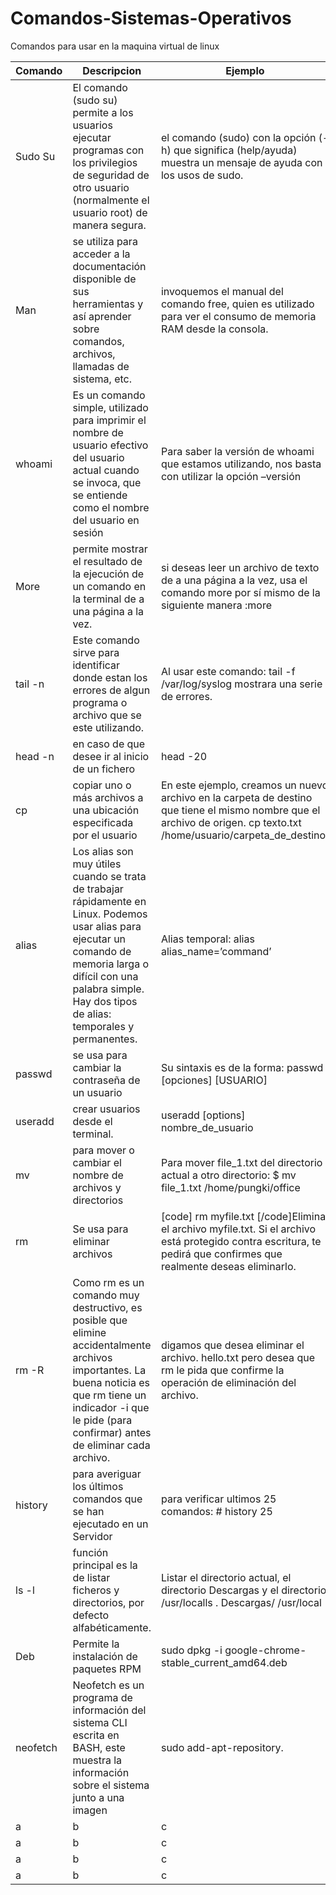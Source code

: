 # Comandos-Sistemas-Operativos
Comandos para usar en la maquina virtual de linux

| Comando |  Descripcion  |  Ejemplo |
| ------- | ------------- | ---------|
 Sudo Su |  El comando (sudo su) permite a los usuarios ejecutar programas con los privilegios de seguridad de otro usuario (normalmente el usuario root) de manera segura.  |  el comando (sudo) con la opción (-h) que significa (help/ayuda) muestra un mensaje de ayuda con los usos de sudo. |
Man|  se utiliza para acceder a la documentación disponible de sus herramientas y así aprender sobre comandos, archivos, llamadas de sistema, etc.  |  invoquemos el manual del comando free, quien es utilizado para ver el consumo de memoria RAM desde la consola. |
whoami |  Es un comando simple, utilizado para imprimir el nombre de usuario efectivo del usuario actual cuando se invoca, que se entiende como el nombre del usuario en sesión  |  Para saber la versión de whoami que estamos utilizando, nos basta con utilizar la opción –versión |
More |  permite mostrar el resultado de la ejecución de un comando en la terminal de a una página a la vez.  |  si deseas leer un archivo de texto de a una página a la vez, usa el comando more por sí mismo de la siguiente manera :more <nombre del archivo> |
tail -n |  Este comando sirve para identificar donde estan los errores de algun programa o archivo que se este utilizando.  |  Al usar este comando: tail -f /var/log/syslog mostrara una serie de errores. |
head -n |  en caso de que desee ir al inicio de un fichero  |  head -20 <filename> |
cp |   copiar uno o más archivos a una ubicación especificada por el usuario |  En este ejemplo, creamos un nuevo archivo en la carpeta de destino que tiene el mismo nombre que el archivo de origen. cp texto.txt /home/usuario/carpeta_de_destino/ |
alias |  Los alias son muy útiles cuando se trata de trabajar rápidamente en Linux. Podemos usar alias para ejecutar un comando de memoria larga o difícil con una palabra simple. Hay dos tipos de alias: temporales y permanentes.  |  Alias temporal: alias alias_name=’command’ |
passwd |  se usa para cambiar la contraseña de un usuario  |  Su sintaxis es de la forma: passwd [opciones] [USUARIO] |
useradd |   crear usuarios desde el terminal. |  useradd [options] nombre_de_usuario |
mv |  para mover o cambiar el nombre de archivos y directorios  |  Para mover file_1.txt del directorio actual a otro directorio: $ mv file_1.txt /home/pungki/office  |
rm |  Se usa para eliminar archivos  |   [code] rm myfile.txt [/code]Elimina el archivo myfile.txt. Si el archivo está protegido contra escritura, te pedirá que confirmes que realmente deseas eliminarlo. | 
rm -R |  Como rm es un comando muy destructivo, es posible que elimine accidentalmente archivos importantes. La buena noticia es que rm tiene un indicador -i que le pide (para confirmar) antes de eliminar cada archivo.  |   digamos que desea eliminar el archivo. hello.txt pero desea que rm le pida que confirme la operación de eliminación del archivo.|
history |  para averiguar los últimos comandos que se han ejecutado en un Servidor  |  para verificar ultimos 25 comandos: # history 25  |
ls -l |  función principal es la de listar ficheros y directorios, por defecto alfabéticamente.  | Listar el directorio actual, el directorio Descargas y el directorio /usr/localls . Descargas/ /usr/local |
Deb |  Permite la instalación de paquetes RPM  |  sudo dpkg -i google-chrome-stable_current_amd64.deb |
 neofetch |  Neofetch es un programa de información del sistema CLI escrita en BASH, este muestra la información sobre el sistema junto a una imagen  |  sudo add-apt-repository. |
a |  b  |  c |
a |  b  |  c |
a |  b  |  c |
a |  b  |  c |
 
